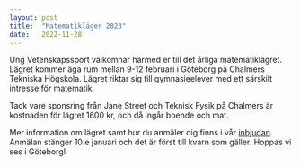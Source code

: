 ```yaml
---
layout: post
title:  "Matematikläger 2023"
date:   2022-11-28
---
```


Ung Vetenskapssport välkomnar härmed er till det årliga matematiklägret. Lägret kommer äga rum mellan 9-12 februari i Göteborg på Chalmers Tekniska Högskola. Lägret riktar sig till gymnasieelever med ett särskilt intresse för matematik.

Tack vare sponsring från Jane Street och Teknisk Fysik på Chalmers är kostnaden för lägret 1600 kr, och då ingår boende och mat.

Mer information om lägret samt hur du anmäler dig finns i vår [inbjudan](/assets/event_invites/20221128_inbjudan_mattelager.pdf). Anmälan stänger 10:e januari och det är först till kvarn som gäller. Hoppas vi ses i Göteborg!
